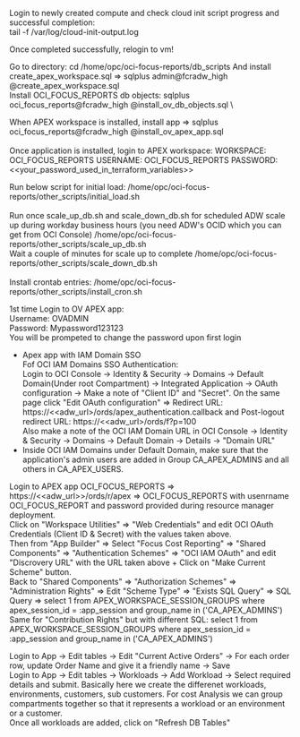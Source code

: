 Login to newly created compute and check cloud init script progress and successful completion: \
tail -f /var/log/cloud-init-output.log

Once completed successfully, relogin to vm!


Go to directory:
cd /home/opc/oci-focus-reports/db_scripts
And install create_apex_workspace.sql => sqlplus admin@fcradw_high @create_apex_workspace.sql\
Install OCI_FOCUS_REPORTS db objects: sqlplus oci_focus_reports@fcradw_high @install_ov_db_objects.sql \
<!--Install OCI_FOCUS_REPORTS AI db objects: sqlplus oci_focus_reports@fcradw_high @install_ai_config.sql -->
When APEX workspace is installed, install app => sqlplus oci_focus_reports@fcradw_high @install_ov_apex_app.sql \
\
Once application is installed, login to APEX workspace:
WORKSPACE: OCI_FOCUS_REPORTS
USERNAME: OCI_FOCUS_REPORTS
PASSWORD: <<your_password_used_in_terraform_variables>>

<!--Then, select the newly created app (Application 100) => Supporting Objects => Far right menu (Tasks) => Install Supporting Objects-->

<!--Optional
ObserVantage uses OCI's Domain Identity Authentication so you need to alter the credentials inside the APEX App:
Find OAuth credentials: Login to OCI Console -> Identity & Security -> Domains -> Default domain (under root compartment) 
Copy from detail -> Domain URL
In Integrated applications -> Focus Reports APEX OAuth App -> OAuth Configuration and copy Client ID and secret

Login to OCI_FOCUS_REPORTS Workspace -> Focus Cost Reporting application -> Share Components -> Authentication Schemes -> OCI IAM OAuth and edit: 
Dicsovery URL -> Domain URL/.well-known/openid-configuration
Go to  OCI_FOCUS_REPORTS Workspace -> App Builder -> Workspace Utilities -> Web Credentials -> OCI OAuth Credentials -> Edit:
Client ID or Username -> Client ID
Client Secret or Password -> secret
-->

Run below script for initial load:
/home/opc/oci-focus-reports/other_scripts/initial_load.sh\
\
Run once scale_up_db.sh and scale_down_db.sh for scheduled ADW scale up during workday business hours (you need ADW's OCID which you can get from OCI Console) 
/home/opc/oci-focus-reports/other_scripts/scale_up_db.sh \
Wait a couple of minutes for scale up to complete
/home/opc/oci-focus-reports/other_scripts/scale_down_db.sh \
\
Install crontab entries:
/home/opc/oci-focus-reports/other_scripts/install_cron.sh

<!--Login to workpasce OCI_FOCUS_REPORTS with usenrname OCI_FOCUS_REPORT and password provided during resource manager deployment.
For APEX Authentication:
Click on Administration Icon (screenshot) on top right (right to the username) => Manage Users and Group
    Create Groups: ADMINS, CONTRIBUTORS, READERS
    Create at least one User and assing it to group ADMINS-->

1st time Login to OV APEX app: \
Username: OVADMIN \
Password: Mypassword123123  
You will be prompeted to change the password upon first login

- Apex app with IAM Domain SSO \
Fof OCI IAM Domains SSO Authentication: \
Login to OCI Console -> Identity & Security -> Domains -> Default Domain(Under root Compartment) -> Integrated Application -> OAuth configuration -> Make a note of "Client ID" and "Secret". On the same page click "Edit OAuth configuration" => Redirect URL: https://<<adw_url>/ords/apex_authentication.callback and Post-logout redirect URL: https://<<adw_url>/ords/f?p=100 \
Also make a note of the OCI IAM Domain URL in OCI Console -> Identity & Security -> Domains -> Default Domain -> Details -> "Domain URL"
- Inside OCI IAM Domains under Default Domain, make sure that the application's admin users are added in Group CA_APEX_ADMINS and all others in CA_APEX_USERS.

Login to APEX app OCI_FOCUS_REPORTS => https://<<adw_url>>/ords/r/apex => OCI_FOCUS_REPORTS with usenrname OCI_FOCUS_REPORT and password provided during resource manager deployment. \
Click on "Workspace Utilities" => "Web Credentials" and edit OCI OAuth Credentials (Client ID & Secret) with the values taken above. \
Then from "App Builder" => Select "Focus Cost Reporting" => "Shared Components" => "Authentication Schemes" => "OCI IAM OAuth" and edit "Discrovery URL" with the URL taken above + Click on "Make Current Scheme" button. \
Back to "Shared Components" => "Authorization Schemes" => "Administration Rights" => Edit "Scheme Type" => "Exists SQL Query" => SQL Query => 
select 1 from APEX_WORKSPACE_SESSION_GROUPS
where apex_session_id = :app_session
and group_name in ('CA_APEX_ADMINS') \
Same for "Contribution Rights" but with different SQL:
select 1 from APEX_WORKSPACE_SESSION_GROUPS
where apex_session_id = :app_session
and group_name in ('CA_APEX_ADMINS')





<!--Edit Page 1, Page Item P1_CURRENCY and modify its computation to the desired default currency (EUR as an example) (Screenshot)-->
Login to App -> Edit tables -> Edit "Current Active Orders" -> For each order row, update Order Name and give it a friendly name -> Save \
Login to App -> Edit tables -> Workloads -> Add Workload -> Select required details and submit. Basically here we create the differenet workloads, environments, customers, sub customers. For cost Analysis we can group compartments together so that it represents a workload or an environment or a customer. \
Once all workloads are added, click on "Refresh DB Tables"

<!--Edit Page 2 (OVBot) and edit P2_SQL_AGENT_ID to the OCID of the Endpoint of SQL Agent ID Created (cat /home/opc/gen_ai_agent_endpoint_id.txt or through OCI Console)
On the same page, edit P2_REGION to the region your GenAI inference endpoint will be used (https://docs.oracle.com/en-us/iaas/Content/generative-ai/overview.htm#regions) and the comparment OCID where ObserVantage deployment is configured -->

<!--Initial Load:
Login to VM:
Edit config.json:
"use_dynamic_prefix": true -> "use_dynamic_prefix": false

After Initial Load:
"use_dynamic_prefix": false -> "use_dynamic_prefix": true
Run all python scripts in /home/opc/oci-focus-reports/python_scripts except compress_old_focus_report_csv.py and oci_exa_maintenance_details.py unless you are an ExaCC/ExaDedicated customer*/

For OVChat:

Create Credentials for focus-reports-user => Create API Key
Go to Workspace Home => Workspace Credentials => Web Credentials => modify ca_user_for_oci and enter details from the API key created above
Got to App => Page 2 => Pre-Rendering => Before Regions => Computations => P6_SQL_AGENT_ID => Static ID => Enter OCID of the newly created Agent Endpoint: ocid1.genaiagentendpoint.oc1.eu-frankfurt-1.amaaaaaaxnbdvtaa5wk2njppjcqa5lpgcqdsumfwaaozb77lkkjn6pd4e3aa 
On the same Page => Computations => P2_COMPARTMENT_ID => The compartment ID the AI Agent is created-->

<!--
Cross tenancy policies for Parent - Child organizations (required to get child compartments)
On Parent tenancy, root compartment, define policy like:
define tenancy CHILD as ocid1.tenancy.oc1..123
endorse dynamic-group focus-reports-DG to read all-resources in tenancy CHILD
On Child tenancy, root compartment, define policy like:
define tenancy PARENT as ocid1.tenancy.oc1..123
define dynamic-group focus-reports-DG as ocid1.dynamicgroup.oc1..123 (OCID of dynamic group in PARENT tenancy)
admit dynamic-group focus-reports-DG of tenancy PARENT to read all-resources in tenancy

Then manually create as copy new oci_compartments.py under /home/opc/oci-focus-reports/python_scripts (for example child_compartments.py)
Edit child_compartments.py line 29:
From:
compartment_ocid = config["comp_ocid"]
To:
compartment_ocid = "ocid1.tenancy.oc1..aaaaaaaaqr55dbhrptqbdzghhochnmaarikn6h2chep53nugzd5tygphvemq"

Run it manually and add it in crontab:
crontab -e
30 2 * * * /usr/bin/python /home/opc/oci-focus-reports/python_scripts/child_compartments.py >> /home/opc/oci-focus-reports/logs/child_comps_daily_crontab.log 2>&1 -->
